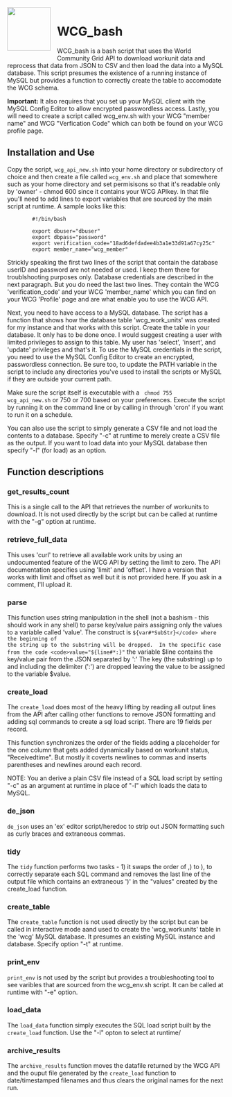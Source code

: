 <img style="float: left; margin: 0px 15px 15px 0px;" src="http://geekworldliving.com/gwl/wp-content/uploads/2019/05/dyn_logo_1.jpg" width="100" />
<h1>WCG_bash</h1> 

WCG_bash is a bash script that uses the World Community Grid API to download workunit data and reprocess that data from JSON to CSV and then load the data into a MySQL database. This script presumes the existence of a running instance of MySQL but provides a function to correctly create the table to accomodate the WCG schema. 

<b>Important:</b> It also requires that you set up your MySQL client with the MySQL Config Editor to allow encrypted passwordless access.  Lastly, you will need to create a script called wcg_env.sh with your WCG "member name" and WCG "Verfication Code" which can both be found on your WCG profile page.


<h2>Installation and Use</h2>

Copy the script, <code>wcg_api_new.sh</code> into your home directory or subdirectory of choice and then create a file called <code>wcg_env.sh</code> and place that somewhere such as your home directory and set permisisons so that it's readable only by 'owner' - chmod 600 since it contains your WCG APIkey. In that file you'll need to add lines to export variables that are sourced by the main script at runtime. A sample looks like this:
		
			#!/bin/bash
		       
			export dbuser="dbuser"
			export dbpass="password"
			export verification_code="18ad6defdadee4b3a1e33d91a67cy25c"
			export member_name="wcg_member" 

Strickly speaking the first two lines of the script that contain the database userID and password are not needed or used.  I keep them there for troublshooting purposes only. Database credentials are described in the next paragraph.  But you do need the last two lines.  They contain the WCG 'verification_code' and your WCG 'member_name' which you can find on your WCG 'Profile' page and are what enable you to use the WCG API.

Next, you need to have access to a MySQL database. The script has a function that shows how the database table 'wcg_work_units' was created for my instance and that works with this script.  Create the table in your database.  It only has to be done once. I would suggest creating a user with limited privileges to assign to this table.  My user has 'select', 'insert', and 'update' privileges and that's it. To use the MySQL credentials in the script, you need to use the MySQL Config Editor to create an encrypted, passwordless connection.  Be sure too, to update the PATH variable in the script to include any directories you've used to install the scripts or MySQL if they are outside your current path.

Make sure the script itself is executable with a <code> chmod 755 wcg_api_new.sh</code> or 750 or 700 based on your preferences.  Execute the script by running it on the command line or by calling in through 'cron' if you want to run it on a schedule.

You can also use the script to simply generate a CSV file and not load the contents to a database. Specify "-c" at runtime to merely create a CSV file as the output.  If you want to load data into your MySQL database then specify "-l" (for load) as an option.


<h2>Function descriptions</h2>

<h3>get_results_count</h3>

This is a single call to the API that retrieves the number of workunits to download. It is not used directly by the script but can be called at runtime with the "-g" option at runtime.

<h3>retrieve_full_data</h3>

This uses 'curl' to retrieve all available work units by using an undocumented feature of the WCG API by setting the limit to zero.  The API documentation specifies using 'limit' and 'offset'. I have a version that works with limit and offset as well but it is not provided here. If you ask in a comment, I'll upload it.

<h3>parse</h3>

This function uses string manipulation in the shell (not a bashism - this should work in any shell) to parse key/value pairs assigning only the values to a variable called 'value'. The construct is <code>${var#*SubStr}</code> where the beginning of the string up to the substring will be dropped.  In the specific case from the code <code>value="${line#\*:}"</code> the variable $line contains the key/value pair from the JSON separated by ':'  The key (the substring) up to and including the delimiter (':') are dropped leaving the value to be assigned to the variable $value.

<h3>create_load</h3>

The <code>create_load</code> does most of the heavy lifting by reading all output lines from the API after calling other functions to remove JSON formatting and adding sql commands to create a sql load script. There are 19 fields per record.  

This function synchronizes the order of the fields adding a placeholder for the one column that gets added dynamically based on workunit status, "Receivedtime".  But mostly it coverts newlines to commas and inserts parentheses and newlines around each record. 

NOTE:  You an derive a plain CSV file instead of a SQL load script by setting "-c" as an argument at runtime in place of "-l" which loads the data to MySQL.

<h3>de_json</h3>

<code>de_json</code> uses an 'ex' editor script/heredoc to strip out JSON formatting such as curly braces and extraneous commas.

<h3>tidy</h3>

The <code>tidy</code> function performs two tasks - 1) it swaps the order of ,) to ), to correctly separate each SQL command and removes the last line of the output file which contains an extraneous ')' in the "values" created by the create_load function.

<h3>create_table</h3>

The <code>create_table</code> function is not used directly by the script but can be called in interactive mode aand used to create the 'wcg_workunits' table in the 'wcg' MySQL database. It presumes an existing MySQL instance and database. Specify option "-t" at runtime.

<h3>print_env</h3>

<code>print_env</code> is not used by the script but provides a troubleshooting tool to see varibles that are sourced from the wcg_env.sh script. It can be called at runtime with "-e" option.

<h3>load_data</h3>

The <code>load_data</code> function simply executes the SQL load script built by the <code>create_load</code> function. Use the "-l" opton to select at runtime/

<h3>archive_results</h3>

The <code>archive_results</code> function moves the datafile returned by the WCG API and the ouput file generated by the <code>create_load</code> function to date/timestamped filenames and thus clears the original names for the next run.






